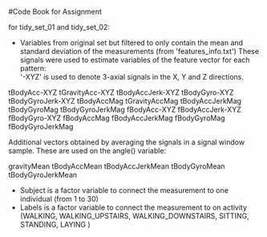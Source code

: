#Code Book for Assignment

for tidy_set_01 and tidy_set_02:
- Variables from original set but filtered to only contain the mean and standard deviation of the measurements (from 'features_info.txt')
These signals were used to estimate variables of the feature vector for each pattern:  
'-XYZ' is used to denote 3-axial signals in the X, Y and Z directions.

tBodyAcc-XYZ
tGravityAcc-XYZ
tBodyAccJerk-XYZ
tBodyGyro-XYZ
tBodyGyroJerk-XYZ
tBodyAccMag
tGravityAccMag
tBodyAccJerkMag
tBodyGyroMag
tBodyGyroJerkMag
fBodyAcc-XYZ
fBodyAccJerk-XYZ
fBodyGyro-XYZ
fBodyAccMag
fBodyAccJerkMag
fBodyGyroMag
fBodyGyroJerkMag

Additional vectors obtained by averaging the signals in a signal window sample. These are used on the angle() variable:

gravityMean
tBodyAccMean
tBodyAccJerkMean
tBodyGyroMean
tBodyGyroJerkMean
- Subject is a factor variable to connect the measurement to one individual (from 1 to 30)
- Labels is a factor variable to connect the measurement to on activity (WALKING, WALKING_UPSTAIRS, WALKING_DOWNSTAIRS, 
SITTING, STANDING, LAYING
)
